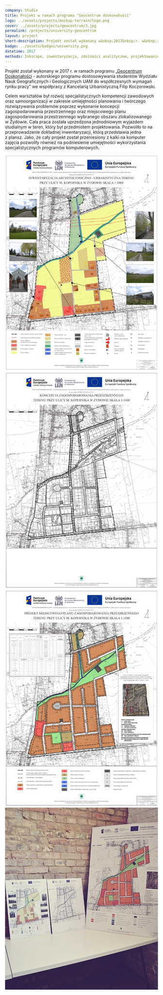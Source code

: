 ```yaml
---
company: Studia
title: Projekt w ramach programu "Geocentrum doskonałości"
logo: ../assets/projects/mockup-terrain/logo.png
cover: ../assets/projects/geocentrum/3.jpg
permalink: /projects/university-geocentrum
layout: project
short-description: Projekt został wykonany w&nbsp;2017&nbsp;r. w&nbsp;ramach programu „Geocentrum Doskonałości -&nbsp;autorskiego programu dostosowywania studentów WNGiG UAM do współczesnych wymagań rynku pracy”
badge: ../assets/badges/university.png
datetime: 2017
methods: Inkscape, inwentaryzacja, zdolności analityczne, projektowanie, umiejętności planowania, umiejętności twórczego rozwiązywania problemów, zdolności manualne, umiejętność organizacji własnej pracy, projekt komputerowy
---
```


Projekt został wykonany w&nbsp;2017 r. w&nbsp;ramach programu „<a href="http://geocentrum.home.amu.edu.pl/">Geocentrum Doskonałości</a> -&nbsp;autorskiego programu dostosowywania studentów Wydziału Nauk Geograficznych i&nbsp;Geologicznych UAM do współczesnych wymagań rynku pracy” we współpracy z&nbsp;Kancelarią Urbanistyczną Filip Koczorowski.

Celem warsztatów był rozwój specjalistycznych kompetencji zawodowych oraz samoorganizacji w&nbsp;zakresie umiejętności planowania i&nbsp;twórczego rozwiązywania problemów poprzez wykonanie koncepcji zagospodarowania przestrzennego oraz miejscowego planu zagospodarowania przestrzennego wybranego obszaru zlokalizowanego w&nbsp;Żydowie. Cała praca została uprzedzona jednodniowym wyjazdem studialnym w&nbsp;teren, który był przedmiotem projektowania. Pozwoliło to na przeprowadzenie dokładnej inwentaryzacji, którą przedstawia jedna z&nbsp;plansz. Jako, że cały projekt został przeniesiony z&nbsp;kalki na komputer zajęcia pozwoliły również na podniesienie umiejętności wykorzystania specjalistycznych programów komputerowych.

<div class="project-image">
	<img src="../assets/projects/geocentrum/0.jpg" />
</div>
<div class="project-image">
	<img src="../assets/projects/geocentrum/1.jpg" />
</div>
<div class="project-image">
	<img src="../assets/projects/geocentrum/2.jpg" />
</div>
<div class="project-image">
	<img src="../assets/projects/geocentrum/3.jpg" />
</div>
